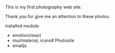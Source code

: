 This is my first photography web site.

Thank you for give me an attention to these photos.

installed module:
 * emotion/react
 * mui/material, icons# Photosite
 * emailjs